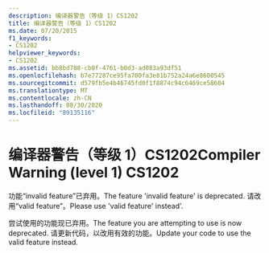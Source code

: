 ```yaml
---
description: 编译器警告（等级 1）CS1202
title: 编译器警告（等级 1）CS1202
ms.date: 07/20/2015
f1_keywords:
- CS1202
helpviewer_keywords:
- CS1202
ms.assetid: bb8bd788-cb0f-4761-b0d3-ad083a93df51
ms.openlocfilehash: b7e77287ce95fa700fa3e81b752a24a6e8600545
ms.sourcegitcommit: d579fb5e4b46745fd0f1f8874c94c6469ce58604
ms.translationtype: MT
ms.contentlocale: zh-CN
ms.lasthandoff: 08/30/2020
ms.locfileid: "89135116"
---
```

# <a name="compiler-warning-level-1-cs1202"></a><span data-ttu-id="9147d-103">编译器警告（等级 1）CS1202</span><span class="sxs-lookup"><span data-stu-id="9147d-103">Compiler Warning (level 1) CS1202</span></span>
<span data-ttu-id="9147d-104">功能“invalid feature”已弃用。</span><span class="sxs-lookup"><span data-stu-id="9147d-104">The feature 'invalid feature' is deprecated.</span></span> <span data-ttu-id="9147d-105">请改用“valid feature”。</span><span class="sxs-lookup"><span data-stu-id="9147d-105">Please use 'valid feature' instead'.</span></span>  
  
 <span data-ttu-id="9147d-106">尝试使用的功能现已弃用。</span><span class="sxs-lookup"><span data-stu-id="9147d-106">The feature you are attempting to use is now deprecated.</span></span> <span data-ttu-id="9147d-107">请更新代码，以改用有效的功能。</span><span class="sxs-lookup"><span data-stu-id="9147d-107">Update your code to use the valid feature instead.</span></span>
